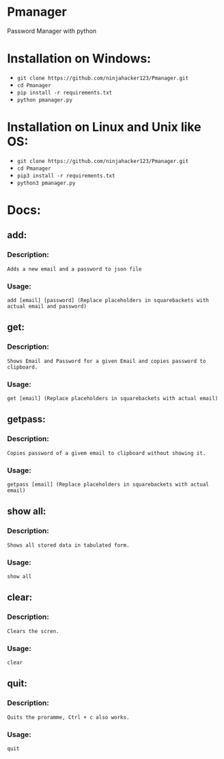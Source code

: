 # Pmanager
Password Manager with python

# Installation on Windows:
* `git clone https://github.com/ninjahacker123/Pmanager.git`
* `cd Pmanager`
* `pip install -r requirements.txt`
* `python pmanager.py`

# Installation on Linux and Unix like OS:
* `git clone https://github.com/ninjahacker123/Pmanager.git`
* `cd Pmanager`
* `pip3 install -r requirements.txt`
* `python3 pmanager.py`


# Docs:
## add:
###  Description:
    Adds a new email and a password to json file
###  Usage:
    add [email] [password] (Replace placeholders in squarebackets with actual email and password)

## get:
###  Description:
    Shows Email and Password for a given Email and copies password to clipboard.
###  Usage:
    get [email] (Replace placeholders in squarebackets with actual email)

## getpass:
###  Description:
    Copies password of a givem email to clipboard without showing it.
###  Usage:
    getpass [email] (Replace placeholders in squarebackets with actual email) 

## show all:
###  Description:
    Shows all stored data in tabulated form.
###  Usage:
    show all

## clear:
###  Description:
    Clears the scren.
###  Usage:
    clear 
 
## quit:
###  Description:
    Quits the proramme, Ctrl + c also works.
###  Usage:
    quit
